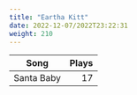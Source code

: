 ```yaml
---
title: "Eartha Kitt"
date: 2022-12-07/2022T23:22:31
weight: 210
---
```




 Song | Plays 
----- | -----:
Santa Baby | 17
